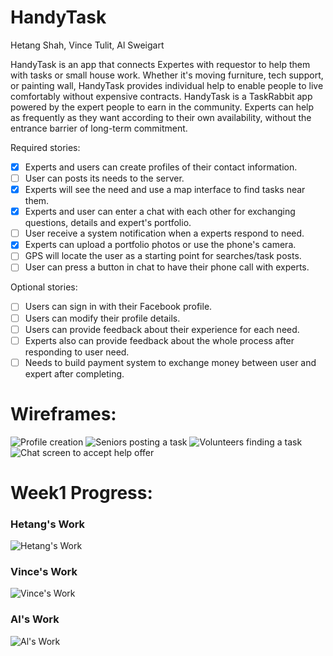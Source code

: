 # HandyTask

Hetang Shah, Vince Tulit, Al Sweigart

HandyTask is an app that connects Expertes with requestor to help them with tasks or small house work. Whether it's moving furniture, tech support, or painting wall, HandyTask provides individual help to enable people to live comfortably without expensive contracts. HandyTask is a TaskRabbit app powered by the expert people to earn in the community. Experts can help as frequently as they want according to their own availability, without the entrance barrier of long-term commitment.

Required stories:

 * [x] Experts and users can create profiles of their contact information.
 * [ ] User can posts its needs to the server.
 * [x] Experts will see the need and use a map interface to find tasks near them.
 * [x] Experts and user can enter a chat with each other for exchanging questions, details and expert's portfolio.
 * [ ] User receive a system notification when a experts respond to need.
 * [x] Experts can upload a portfolio photos or use the phone's camera.
 * [ ] GPS will locate the user as a starting point for searches/task posts.
 * [ ] User can press a button in chat to have their phone call with experts.

Optional stories:

 * [ ] Users can sign in with their Facebook profile.
 * [ ] Users can modify their profile details.
 * [ ] Users can provide feedback about their experience for each need.
 * [ ] Experts also can provide feedback about the whole process after responding to user need.
 * [ ] Needs to build payment system to exchange money between user and expert after completing.

# Wireframes:

 ![Profile creation](elderly_profile_creation.png)
 ![Seniors posting a task](elderly_senior_create_task.png)
 ![Volunteers finding a task](elderly_volunteer_find_task.png)
 ![Chat screen to accept help offer](elderly_chat.png)
 
# Week1 Progress:
### Hetang's Work
 ![Hetang's Work](HandyTaskLogin.gif)
### Vince's Work
 ![Vince's Work](HandyTask_MapTask.gif)
### Al's Work
 ![Al's Work](chat.gif)

